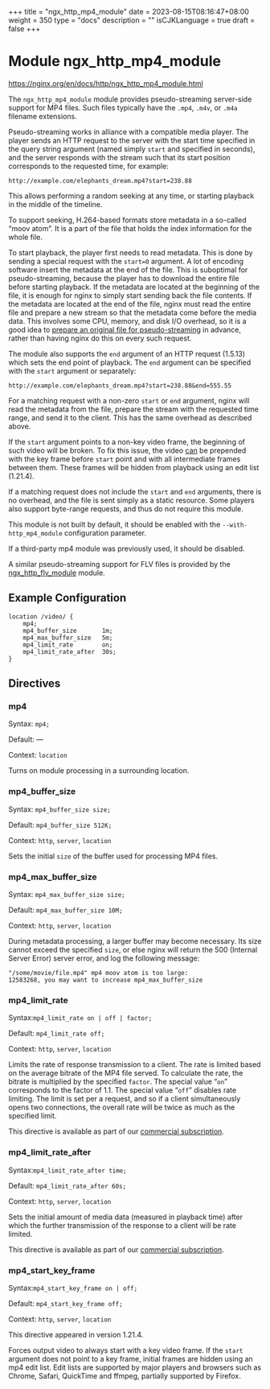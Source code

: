 +++
title = "ngx_http_mp4_module"
date = 2023-08-15T08:16:47+08:00
weight = 350
type = "docs"
description = ""
isCJKLanguage = true
draft = false
+++

# Module ngx_http_mp4_module



https://nginx.org/en/docs/http/ngx_http_mp4_module.html



The `ngx_http_mp4_module` module provides pseudo-streaming server-side support for MP4 files. Such files typically have the `.mp4`, `.m4v`, or `.m4a` filename extensions.

Pseudo-streaming works in alliance with a compatible media player. The player sends an HTTP request to the server with the start time specified in the query string argument (named simply `start` and specified in seconds), and the server responds with the stream such that its start position corresponds to the requested time, for example:

```
http://example.com/elephants_dream.mp4?start=238.88
```

This allows performing a random seeking at any time, or starting playback in the middle of the timeline.

To support seeking, H.264-based formats store metadata in a so-called “moov atom”. It is a part of the file that holds the index information for the whole file.

To start playback, the player first needs to read metadata. This is done by sending a special request with the `start=0` argument. A lot of encoding software insert the metadata at the end of the file. This is suboptimal for pseudo-streaming, because the player has to download the entire file before starting playback. If the metadata are located at the beginning of the file, it is enough for nginx to simply start sending back the file contents. If the metadata are located at the end of the file, nginx must read the entire file and prepare a new stream so that the metadata come before the media data. This involves some CPU, memory, and disk I/O overhead, so it is a good idea to [prepare an original file for pseudo-streaming](https://github.com/flowplayer/flowplayer/wiki/7.1.1-video-file-correction) in advance, rather than having nginx do this on every such request.

The module also supports the `end` argument of an HTTP request (1.5.13) which sets the end point of playback. The `end` argument can be specified with the `start` argument or separately:

```
http://example.com/elephants_dream.mp4?start=238.88&end=555.55
```



For a matching request with a non-zero `start` or `end` argument, nginx will read the metadata from the file, prepare the stream with the requested time range, and send it to the client. This has the same overhead as described above.



If the `start` argument points to a non-key video frame, the beginning of such video will be broken. To fix this issue, the video [can](https://nginx.org/en/docs/http/ngx_http_mp4_module.html#mp4_start_key_frame) be prepended with the key frame before `start` point and with all intermediate frames between them. These frames will be hidden from playback using an edit list (1.21.4).

If a matching request does not include the `start` and `end` arguments, there is no overhead, and the file is sent simply as a static resource. Some players also support byte-range requests, and thus do not require this module.

This module is not built by default, it should be enabled with the `--with-http_mp4_module` configuration parameter.

If a third-party mp4 module was previously used, it should be disabled.



A similar pseudo-streaming support for FLV files is provided by the [ngx_http_flv_module](../ngx_http_flv_module) module.



## Example Configuration



```
location /video/ {
    mp4;
    mp4_buffer_size       1m;
    mp4_max_buffer_size   5m;
    mp4_limit_rate        on;
    mp4_limit_rate_after  30s;
}
```





## Directives



### mp4

  Syntax:  `mp4;`

  Default: —

  Context: `location`


Turns on module processing in a surrounding location.



### mp4_buffer_size

  Syntax:  `mp4_buffer_size size;`

  Default: `mp4_buffer_size 512K;`

  Context: `http`, `server`, `location`


Sets the initial `size` of the buffer used for processing MP4 files.



### mp4_max_buffer_size

  Syntax:  `mp4_max_buffer_size size;`

  Default: `mp4_max_buffer_size 10M;`

  Context: `http`, `server`, `location`


During metadata processing, a larger buffer may become necessary. Its size cannot exceed the specified `size`, or else nginx will return the 500 (Internal Server Error) server error, and log the following message:

```
"/some/movie/file.mp4" mp4 moov atom is too large:
12583268, you may want to increase mp4_max_buffer_size
```





### mp4_limit_rate

  Syntax:`mp4_limit_rate on | off | factor;`

  Default: `mp4_limit_rate off;`

  Context: `http`, `server`, `location`


Limits the rate of response transmission to a client. The rate is limited based on the average bitrate of the MP4 file served. To calculate the rate, the bitrate is multiplied by the specified `factor`. The special value “`on`” corresponds to the factor of 1.1. The special value “`off`” disables rate limiting. The limit is set per a request, and so if a client simultaneously opens two connections, the overall rate will be twice as much as the specified limit.



This directive is available as part of our [commercial subscription](http://nginx.com/products/).





### mp4_limit_rate_after

  Syntax:`mp4_limit_rate_after time;`

  Default: `mp4_limit_rate_after 60s;`

  Context: `http`, `server`, `location`


Sets the initial amount of media data (measured in playback time) after which the further transmission of the response to a client will be rate limited.



This directive is available as part of our [commercial subscription](http://nginx.com/products/).





### mp4_start_key_frame

  Syntax:`mp4_start_key_frame on | off;`

  Default: `mp4_start_key_frame off;`

  Context: `http`, `server`, `location`


This directive appeared in version 1.21.4.

Forces output video to always start with a key video frame. If the `start` argument does not point to a key frame, initial frames are hidden using an mp4 edit list. Edit lists are supported by major players and browsers such as Chrome, Safari, QuickTime and ffmpeg, partially supported by Firefox.